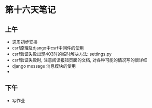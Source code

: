# 第十六天笔记

## 上午

- 这周初步安排
- csrf原理及django中csrf中间件的使用
- csrf验证失败出现403时的临时解决方法: settings.py 
- csrf验证失败时, 注意阅读报错页面的文档, 对各种可能的情况写的很详细
- django message 消息模块的使用
- 

## 下午

- 写作业
